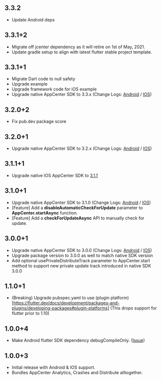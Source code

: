 ## 3.3.2

- Update Android deps

## 3.3.1+2

- Migrate off jcenter dependency as it will retire on 1st of May, 2021.
- Update gradle setup to align with latest flutter stable project template.

## 3.3.1+1

- Migrate Dart code to null safety
- Upgrade example
- Upgrade framework code for iOS example
- Upgrade native AppCenter SDK to 3.3.x (Change Logs: [Android](https://github.com/microsoft/appcenter-sdk-android/releases/tag/3.3.1) / [IOS](https://github.com/microsoft/appcenter-sdk-apple/releases/tag/3.3.4))

## 3.2.0+2

- Fix pub.dev package score

## 3.2.0+1

- Upgrade native AppCenter SDK to 3.2.x (Change Logs: [Android](https://github.com/microsoft/appcenter-sdk-android/releases/tag/3.2.1) / [IOS](https://github.com/microsoft/appcenter-sdk-apple/releases/tag/3.2.0))

## 3.1.1+1

- Upgrade native IOS AppCenter SDK to [3.1.1](https://github.com/microsoft/appcenter-sdk-apple/releases/tag/3.1.1)

## 3.1.0+1

- Upgrade native AppCenter SDK to 3.1.0 (Change Logs: [Android](https://github.com/microsoft/appcenter-sdk-android/releases/tag/3.1.0) / [IOS](https://github.com/microsoft/appcenter-sdk-apple/releases/tag/3.1.0))
- [Feature] Add a **disableAutomaticCheckForUpdate** parameter to **AppCenter.startAsync** function.
- [Feature] Add a **checkForUpdateAsync** API to manually check for update.

## 3.0.0+1

- Upgrade native AppCenter SDK to 3.0.0 (Change Logs: [Android](https://github.com/microsoft/appcenter-sdk-android/releases/tag/3.0.0) / [IOS](https://github.com/microsoft/appcenter-sdk-apple/releases/tag/3.0.0))
- Upgrade package version to 3.0.0 as well to match native SDK version
- Add optional usePrivateDistributeTrack parameter to AppCenter.start method to support new private update track introduced in native SDK 3.0.0

## 1.1.0+1

- (Breaking) Upgrade pubspec.yaml to use (plugin platform)[https://flutter.dev/docs/development/packages-and-plugins/developing-packages#plugin-platforms] (This drops support for flutter prior to 1.10)

## 1.0.0+4

- Make Android flutter SDK dependency debugCompileOnly. ([Issue](https://github.com/hanabi1224/flutter_appcenter_bundle/issues/5))

## 1.0.0+3

- Initial release with Android & IOS support.
- Bundles AppCenter Analytics, Crashes and Distribute alltogether.
